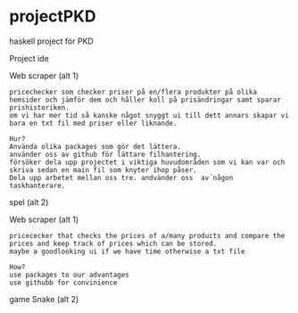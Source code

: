 # projectPKD
haskell project för PKD

Project ide

Web scraper (alt 1)

	pricechecker som checker priser på en/flera produkter på olika hemsider och jämför dem och håller koll på prisändringar samt sparar prishistoriken.
	om vi har mer tid så kanske något snyggt ui till dett annars skapar vi bara en txt fil med priser eller liknande.

	Hur?
	Använda olika packages som gör det lättera.
	använder oss av github för lättare filhantering.
	försöker dela upp projectet i viktiga huvudområden som vi kan var och skriva sedan en main fil som knyter ihop påser.
	Dela upp arbetet mellan oss tre. andvänder oss  av´någon taskhanterare. 


spel (alt 2) 


Web scraper (alt 1)

	pricececker that checks the prices of a/many products and compare the prices and keep track of prices which can be stored.
	maybe a goodlooking ui if we have time otherwise a txt file

	How? 
	use packages to our advantages 
	use githubb for convinience

game Snake (alt 2)


